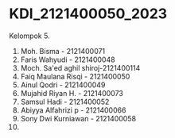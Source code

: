 # KDI_2121400050_2023

Kelompok 5.
1. Moh. Bisma  - 2121400071
2. Faris Wahyudi - 2121400048
3. Moch. Sa'ed aghil shiroj-2121400114
4. Faiq Maulana Risqi - 2121400050
5. Ainul Qodri - 2121400049
6. Mujahid Riyan H. - 2121400073
7. Samsul Hadi - 2121400052
8. Abiyya Alfahrizi p - 2121400066
9. Sony Dwi Kurniawan - 2121400058
10.
